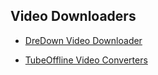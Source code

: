## Video Downloaders

- [DreDown Video Downloader](https://www.dredown.com/)

- [TubeOffline Video Converters](https://www.tubeoffline.com/download-YouTube-MP3-videos.php)